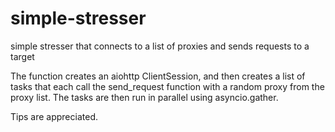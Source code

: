 # simple-stresser
simple stresser that connects to a list of proxies and sends requests to a target 

The function creates an aiohttp ClientSession, and then creates a list of tasks that each call the send_request function with a random proxy from the proxy list. The tasks are then run in parallel using asyncio.gather.

Tips are appreciated.
